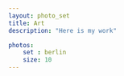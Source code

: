 ```yaml
---
layout: photo_set
title: Art
description: "Here is my work"

photos:
    set : berlin
    size: 10
---
```

